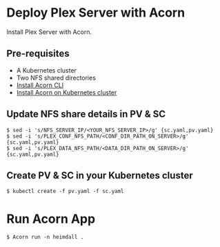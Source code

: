 # Deploy Plex Server with Acorn
Install Plex Server with Acorn.

## Pre-requisites
- A Kubernetes cluster
- Two NFS shared directories
- [Install Acorn CLI](https://docs.acorn.io/installation/installing#acorn-cli)
- [Install Acorn on Kubernetes cluster](https://docs.acorn.io/installation/installing#installing-acorn-onto-kubernetes-clusters)

## Update NFS share details in PV & SC
```
$ sed -i 's/NFS_SERVER_IP/<YOUR_NFS_SERVER_IP>/g' {sc.yaml,pv.yaml}
$ sed -i 's/PLEX_CONF_NFS_PATH/<CONF_DIR_PATH_ON_SERVER>/g' {sc.yaml,pv.yaml}
$ sed -i 's/PLEX_DATA_NFS_PATH/<DATA_DIR_PATH_ON_SERVER>/g' {sc.yaml,pv.yaml}
```

## Create PV & SC in your Kubernetes cluster
```
$ kubectl create -f pv.yaml -f sc.yaml
```

# Run Acorn App
```
$ Acorn run -n heimdall .
```
